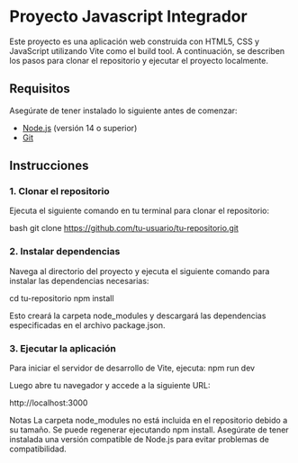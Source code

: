 # Proyecto Javascript Integrador

Este proyecto es una aplicación web construida con HTML5, CSS y JavaScript utilizando Vite como el build tool. A continuación, se describen los pasos para clonar el repositorio y ejecutar el proyecto localmente.

## Requisitos

Asegúrate de tener instalado lo siguiente antes de comenzar:

- [Node.js](https://nodejs.org/) (versión 14 o superior)
- [Git](https://git-scm.com/)

## Instrucciones

### 1. Clonar el repositorio

Ejecuta el siguiente comando en tu terminal para clonar el repositorio:

bash
git clone https://github.com/tu-usuario/tu-repositorio.git

### 2. Instalar dependencias
Navega al directorio del proyecto y ejecuta el siguiente comando para instalar las dependencias necesarias:

cd tu-repositorio
npm install

Esto creará la carpeta node_modules y descargará las dependencias especificadas en el archivo package.json.

### 3. Ejecutar la aplicación
Para iniciar el servidor de desarrollo de Vite, ejecuta:
npm run dev

Luego abre tu navegador y accede a la siguiente URL:

http://localhost:3000



Notas
La carpeta node_modules no está incluida en el repositorio debido a su tamaño. Se puede regenerar ejecutando npm install.
Asegúrate de tener instalada una versión compatible de Node.js para evitar problemas de compatibilidad.

